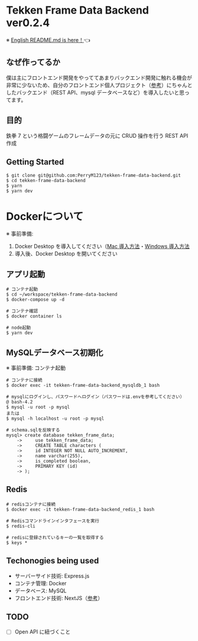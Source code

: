 # Tekken Frame Data Backend ver0.2.4

※ [English README.md is here！](README-english.md)👈

## なぜ作ってるか

僕は主にフロントエンド開発をやっててあまりバックエンド開発に触れる機会が非常に少ないため、自分のフロントエンド個人プロジェクト（[参考](https://github.com/PerryM123/tekken-frame-data)）にちゃんとしたバックエンド（REST API、mysql データベースなど）を導入したいと思ってます。

## 目的

鉄拳 7 という格闘ゲームのフレームデータの元に CRUD 操作を行う REST API 作成

## Getting Started

```
$ git clone git@github.com:PerryM123/tekken-frame-data-backend.git
$ cd tekken-frame-data-backend
$ yarn
$ yarn dev
```

# Dockerについて
※ 事前準備:

1. Docker Desktop を導入してください（[Mac 導入方法](https://qiita.com/gahoh/items/92217e0a887bb81e3155)・[Windows 導入方法](https://qiita.com/gahoh/items/7b21377b5c9e3ffddf4a)
2. 導入後、Docker Desktop を開いてください

## アプリ起動
```
# コンテナ起動
$ cd ~/workspace/tekken-frame-data-backend
$ docker-compose up -d

# コンテナ確認
$ docker container ls

# node起動
$ yarn dev
```

## MySQLデータベース初期化
※ 事前準備: コンテナ起動
```
# コンテナに接続
$ docker exec -it tekken-frame-data-backend_mysqldb_1 bash

# mysqlにログインし、パスワードへログイン（パスワードは.envを参考してください）
@ bash-4.2
$ mysql -u root -p mysql
または
$ mysql -h localhost -u root -p mysql

# schema.sqlを反映する
mysql> create database tekken_frame_data;
    ->     use tekken_frame_data;
    ->     CREATE TABLE characters (
    ->     id INTEGER NOT NULL AUTO_INCREMENT,
    ->     name varchar(255),
    ->     is_completed boolean,
    ->     PRIMARY KEY (id)
    -> );
```

## Redis
```
# redisコンテナに接続
$ docker exec -it tekken-frame-data-backend_redis_1 bash

# Redisコマンドラインインタフェースを実行
$ redis-cli

# redisに登録されているキーの一覧を取得する
$ keys *
```

## Techonogies being used

- サーバーサイド技術: Express.js
- コンテナ管理: Docker
- データベース: MySQL
- フロントエンド技術: NextJS（[参考](https://github.com/PerryM123/tekken-frame-data)）

## TODO

- [ ] Open API に紐づくこと
